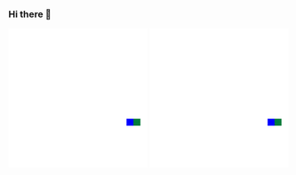 ### Hi there 👋

![Grid Cycle](https://github.com/harmonc/harmonc/blob/master/resources/grid_cycle.gif)
![Grid Cycle](https://github.com/harmonc/harmonc/blob/master/resources/grid_cycle.gif)

<!--
**harmonc/harmonc** is a ✨ _special_ ✨ repository because its `README.md` (this file) appears on your GitHub profile.

Here are some ideas to get you started:

- 🔭 I’m currently working on ...
- 🌱 I’m currently learning ...
- 👯 I’m looking to collaborate on ...
- 🤔 I’m looking for help with ...
- 💬 Ask me about ...
- 📫 How to reach me: ...
- 😄 Pronouns: ...
- ⚡ Fun fact: ...
-->
